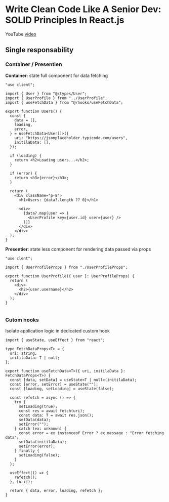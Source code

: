 # Write Clean Code Like A Senior Dev: SOLID Principles In React.js

YouTube [video](https://www.youtube.com/watch?v=gi-97EI7Sus)

## Single responsability

### Container / Presentien

**Container**: state full component for data fetching

```tsx
"use client";

import { User } from "@/types/User";
import { UserProfile } from "../UserProfile";
import { useFetchData } from "@/hooks/useFetchData";

export function Users() {
  const {
    data = [],
    loading,
    error,
  } = useFetchData<User[]>({
    uri: "https://jsonplaceholder.typicode.com/users",
    initilaData: [],
  });

  if (loading) {
    return <h2>Loading users...</h2>;
  }

  if (error) {
    return <h3>{error}</h3>;
  }

  return (
    <div className="p-8">
      <h1>Users: {data?.length ?? 0}</h1>

      <div>
        {data?.map(user => (
          <UserProfile key={user.id} user={user} />
        ))}
      </div>
    </div>
  );
}
```

**Presentier**: state less component for rendering data passed via props

```tsx
"use clent";

import { UserProfileProps } from "./UserProfileProps";

export function UserProfile({ user }: UserProfileProps) {
  return (
    <div>
      <h2>{user.username}</h2>
    </div>
  );
}


```

### Cutom hooks

Isolate application logic in dedicated custom hook

```tsx
import { useState, useEffect } from "react";

type FetchDataProps<T> = {
  uri: string;
  initilaData: T | null;
};

export function useFetchData<T>({ uri, initilaData }: FetchDataProps<T>) {
  const [data, setData] = useState<T | null>(initilaData);
  const [error, setError] = useState("");
  const [loading, setLoading] = useState(false);

  const refetch = async () => {
    try {
      setLoading(true);
      const res = await fetch(uri);
      const data: T = await res.json();
      setData(data);
      setError("");
    } catch (ex: unknown) {
      const error = ex instanceof Error ? ex.message : "Error fetching data";
      setData(initilaData);
      setError(error);
    } finally {
      setLoading(false);
    }
  };

  useEffect(() => {
    refetch();
  }, [uri]);

  return { data, error, loading, refetch };
}
```